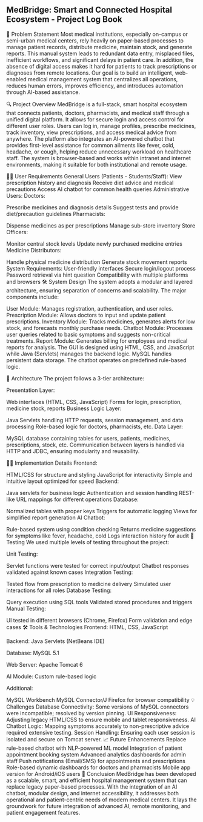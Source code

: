 ## MedBridge: Smart and Connected Hospital Ecosystem - Project Log Book

🧰 Problem Statement
Most medical institutions, especially on-campus or semi-urban medical centers, rely heavily on paper-based processes to manage patient records, distribute medicine, maintain stock, and generate reports. This manual system leads to redundant data entry, misplaced files, inefficient workflows, and significant delays in patient care. In addition, the absence of digital access makes it hard for patients to track prescriptions or diagnoses from remote locations. Our goal is to build an intelligent, web-enabled medical management system that centralizes all operations, reduces human errors, improves efficiency, and introduces automation through AI-based assistance.

🔍 Project Overview
MedBridge is a full-stack, smart hospital ecosystem that connects patients, doctors, pharmacists, and medical staff through a unified digital platform. It allows for secure login and access control for different user roles. Users can log in, manage profiles, prescribe medicines, track inventory, view prescriptions, and access medical advice from anywhere. The platform also integrates an AI-powered chatbot that provides first-level assistance for common ailments like fever, cold, headache, or cough, helping reduce unnecessary workload on healthcare staff. The system is browser-based and works within intranet and internet environments, making it suitable for both institutional and remote usage. 

👨‍⚕️ User Requirements
General Users (Patients - Students/Staff):
View prescription history and diagnosis
Receive diet advice and medical precautions
Access AI chatbot for common health queries
Administrative Users:
Doctors:

Prescribe medicines and diagnosis details
Suggest tests and provide diet/precaution guidelines
Pharmacists:

Dispense medicines as per prescriptions
Manage sub-store inventory
Store Officers:

Monitor central stock levels
Update newly purchased medicine entries
Medicine Distributors:

Handle physical medicine distribution
Generate stock movement reports
System Requirements:
User-friendly interfaces
Secure login/logout process
Password retrieval via hint question
Compatibility with multiple platforms and browsers
🛠️ System Design
The system adopts a modular and layered architecture, ensuring separation of concerns and scalability. The major components include:

User Module: Manages registration, authentication, and user roles.
Prescription Module: Allows doctors to input and update patient prescriptions.
Inventory Module: Tracks medicines, generates alerts for low stock, and forecasts monthly purchase needs.
Chatbot Module: Processes user queries related to basic symptoms and suggests non-critical treatments.
Report Module: Generates billing for employees and medical reports for analysis.
The GUI is designed using HTML, CSS, and JavaScript while Java (Servlets) manages the backend logic. MySQL handles persistent data storage. The chatbot operates on predefined rule-based logic.

🧱 Architecture
The project follows a 3-tier architecture:

Presentation Layer:

Web interfaces (HTML, CSS, JavaScript)
Forms for login, prescription, medicine stock, reports
Business Logic Layer:

Java Servlets handling HTTP requests, session management, and data processing
Role-based logic for doctors, pharmacists, etc.
Data Layer:

MySQL database containing tables for users, patients, medicines, prescriptions, stock, etc.
Communication between layers is handled via HTTP and JDBC, ensuring modularity and reusability.

🧑‍💻 Implementation Details
Frontend:

HTML/CSS for structure and styling
JavaScript for interactivity
Simple and intuitive layout optimized for speed
Backend:

Java servlets for business logic
Authentication and session handling
REST-like URL mappings for different operations
Database:

Normalized tables with proper keys
Triggers for automatic logging
Views for simplified report generation
AI Chatbot:

Rule-based system using condition checking
Returns medicine suggestions for symptoms like fever, headache, cold
Logs interaction history for audit
🧪 Testing
We used multiple levels of testing throughout the project:

Unit Testing:

Servlet functions were tested for correct input/output
Chatbot responses validated against known cases
Integration Testing:

Tested flow from prescription to medicine delivery
Simulated user interactions for all roles
Database Testing:

Query execution using SQL tools
Validated stored procedures and triggers
Manual Testing:

UI tested in different browsers (Chrome, Firefox)
Form validation and edge cases
🛠️ Tools & Technologies
Frontend: HTML, CSS, JavaScript

Backend: Java Servlets (NetBeans IDE)

Database: MySQL 5.1

Web Server: Apache Tomcat 6

AI Module: Custom rule-based logic

Additional:

MySQL Workbench
MySQL Connector/J
Firefox for browser compatibility
💡 Challenges
Database Connectivity: Some versions of MySQL connectors were incompatible; resolved by version pinning.
UI Responsiveness: Adjusting legacy HTML/CSS to ensure mobile and tablet responsiveness.
AI Chatbot Logic: Mapping symptoms accurately to non-prescriptive advice required extensive testing.
Session Handling: Ensuring each user session is isolated and secure on Tomcat server.
📈 Future Enhancements
Replace rule-based chatbot with NLP-powered ML model
Integration of patient appointment booking system
Advanced analytics dashboards for admin staff
Push notifications (Email/SMS) for appointments and prescriptions
Role-based dynamic dashboards for doctors and pharmacists
Mobile app version for Android/iOS users
📅 Conclusion
MedBridge has been developed as a scalable, smart, and efficient hospital management system that can replace legacy paper-based processes. With the integration of an AI chatbot, modular design, and internet accessibility, it addresses both operational and patient-centric needs of modern medical centers. It lays the groundwork for future integration of advanced AI, remote monitoring, and patient engagement features.
